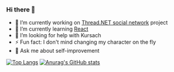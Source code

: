 ### Hi there 👋

- 🔭 I’m currently working on [Thread.NET social network](https://github.com/Scarmaing-Whebrolted/thread.net) project
-  🌱 I’m currently learning [React](https://ua.udemy.com/course/react-the-complete-guide-incl-redux/learn/)
- 🤔 I’m looking for help with Kursach
- ⚡ Fun fact: I don't mind changing my character on the fly
- 💬 Ask me about self-improvement

[![Top Langs](https://github-readme-stats.vercel.app/api/top-langs/?username=scarmaing-whebrolted&hide=shaderlab&exclude_repo=hello-world,prog_basics_2term&langs_count=6)](https://github.com/anuraghazra/github-readme-stats)
[![Anurag's GitHub stats](https://github-readme-stats.vercel.app/api?username=scarmaing-whebrolted)](https://github.com/anuraghazra/github-readme-stats)

<!--
**Scarmaing-Whebrolted/Scarmaing-Whebrolted** is a ✨ _special_ ✨ repository because its `README.md` (this file) appears on your GitHub profile.

Here are some ideas to get you started:

- 🔭 I’m currently working on ...
- 🌱 I’m currently learning ...
- 👯 I’m looking to collaborate on ...
- 🤔 I’m looking for help with ...
- 💬 Ask me about ...
- 📫 How to reach me: ...
- 😄 Pronouns: ...
- ⚡ Fun fact: ...
-->
